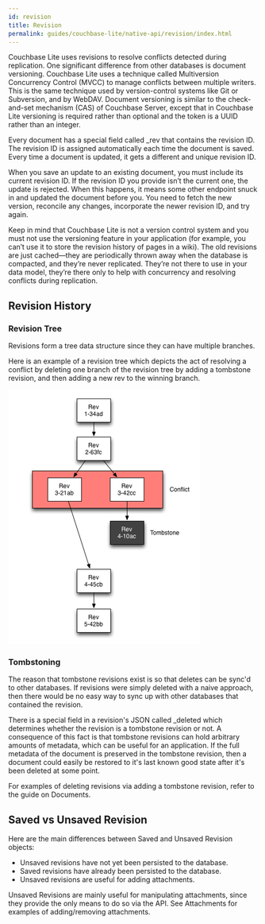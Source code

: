 ```yaml
---
id: revision
title: Revision
permalink: guides/couchbase-lite/native-api/revision/index.html
---
```


Couchbase Lite uses revisions to resolve conflicts detected during replication. One significant difference from other databases is document versioning. Couchbase Lite uses a technique called Multiversion Concurrency Control (MVCC) to manage conflicts between multiple writers. This is the same technique used by version-control systems like Git or Subversion, and by WebDAV. Document versioning is similar to the check-and-set mechanism (CAS) of Couchbase Server, except that in Couchbase Lite versioning is required rather than optional and the token is a UUID rather than an integer.

Every document has a special field called _rev that contains the revision ID. The revision ID is assigned automatically each time the document is saved. Every time a document is updated, it gets a different and unique revision ID.

When you save an update to an existing document, you must include its current revision ID. If the revision ID you provide isn’t the current one, the update is rejected. When this happens, it means some other endpoint snuck in and updated the document before you. You need to fetch the new version, reconcile any changes, incorporate the newer revision ID, and try again.

Keep in mind that Couchbase Lite is not a version control system and you must not use the versioning feature in your application (for example, you can’t use it to store the revision history of pages in a wiki). The old revisions are just cached—they are periodically thrown away when the database is compacted, and they’re never replicated. They’re not there to use in your data model, they’re there only to help with concurrency and resolving conflicts during replication.

## Revision History

### Revision Tree

Revisions form a tree data structure since they can have multiple branches.

Here is an example of a revision tree which depicts the act of resolving a conflict by deleting one branch of the revision tree by adding a tombstone revision, and then adding a new rev to the winning branch.

![](img/revtree.png)

### Tombstoning

The reason that tombstone revisions exist is so that deletes can be sync'd to other databases. If revisions were simply deleted with a naive approach, then there would be no easy way to sync up with other databases that contained the revision.

There is a special field in a revision's JSON called _deleted which determines whether the revision is a tombstone revision or not. A consequence of this fact is that tombstone revisions can hold arbitrary amounts of metadata, which can be useful for an application. If the full metadata of the document is preserved in the tombstone revision, then a document could easily be restored to it's last known good state after it's been deleted at some point.

For examples of deleting revisions via adding a tombstone revision, refer to the guide on Documents.

## Saved vs Unsaved Revision

Here are the main differences between Saved and Unsaved Revision objects:

- Unsaved revisions have not yet been persisted to the database.
- Saved revisions have already been persisted to the database.
- Unsaved revisions are useful for adding attachments.

Unsaved Revisions are mainly useful for manipulating attachments, since they provide the only means to do so via the API. See Attachments for examples of adding/removing attachments.